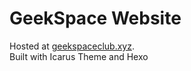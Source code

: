 # GeekSpace Website

Hosted at [geekspaceclub.xyz](https://geekspaceclub.xyz). <br>
Built with Icarus Theme and Hexo
